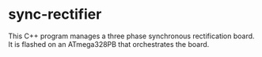 # sync-rectifier

This C++ program manages a three phase synchronous rectification board. It is flashed on an ATmega328PB that orchestrates the board.

